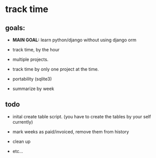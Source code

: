 # track time

## goals:

- **MAIN GOAL:** learn python/django without using django orm

- track time, by the hour

- multiple projects.

- track time by only one project at the time.

- portability (sqlite3)

- summarize by week


## todo

- inital create table script. (you have to create the tables by your self currently)

- mark weeks as paid/invoiced, remove them from history

- clean up

- etc...

